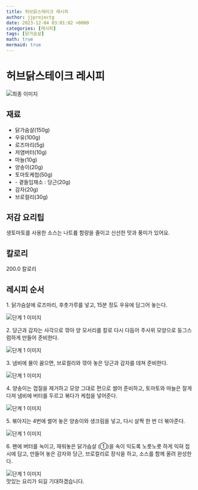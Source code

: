 ```yaml
---
title: 허브닭스테이크 레시피
author: jjprojectg
date: 2023-12-04 03:01:02 +0000
categories: [레시피]
tags: [닭가슴살]
math: true
mermaid: true
---
```

<meta name="og:type" content="website"/>
<meta charset="UTF-8"/>
<div class="header">
  <h1>허브닭스테이크 레시피</h1>
</div>

<div class="container my-4">
  <div class="row">
    <div class="col-12 col-md-6">
      <div class="recipe-image">
        <img src="http://www.foodsafetykorea.go.kr/uploadimg/cook/10_00525_2.png" class="step-image" alt="최종 이미지"/>
      </div>
    </div>
    <div class="col-12 col-md-6">
      <div class="ingredients">
        <h2>재료</h2>
        <ul class="card">
          <li> 닭가슴살(150g) </li>
          <li>  우유(100g) </li>
          <li>  로즈마리(5g) </li>
          <li> 저염버터(10g) </li>
          <li>  마늘(10g) </li>
          <li> 양송이(20g) </li>
          <li>  토마토케첩(50g) </li>
          <li> - 곁들임채소 : 당근(20g) </li>
          <li>  감자(20g) </li>
          <li>  브로컬리(30g) </li>
</ul>
      </div>
    </div>
    <div class="col-12 col-md-6">
      <div class="ingredients">
        <h2>저감 요리팁</h2>
        <div class="card"> 
          <p>
            생토마토를 사용한 소스는 나트륨 함량을 줄이고 신선한 맛과 풍미가 있어요.
          </p>
        </div>
      </div>
      <div class="ingredients">
        <h2>칼로리</h2>
        <div class="card"> 
          <p>
            200.0 칼로리
          </p>
        </div>
      </div>
    </div>
  </div>

  <h2 class="my-4">레시피 순서</h2>
  <div class="card recipe-card">
    <div class="card-body recipe-step">
      <p class="card-text step-description">1. 닭가슴살에 로즈마리, 후춧가루를
넣고, 15분 정도 우유에 담그어 놓는다.</p>
      <img src="http://www.foodsafetykorea.go.kr/uploadimg/cook/20_00525_1.png" alt="단계 1 이미지" class="step-image"/>
    </div>
  </div>
  <div class="card recipe-card">
    <div class="card-body recipe-step">
      <p class="card-text step-description">2. 당근과 감자는 사각으로 깎아 양 모서리를
칼로 다시 다듬어 주사위 모양으로
둥그스럼하게 만들어 준비한다.</p>
      <img src="http://www.foodsafetykorea.go.kr/uploadimg/cook/20_00525_2.png" alt="단계 1 이미지" class="step-image"/>
    </div>
  </div>
  <div class="card recipe-card">
    <div class="card-body recipe-step">
      <p class="card-text step-description">3. 냄비에 물이 끓으면, 브로컬리와 깎아
놓은 당근과 감자를 데쳐 준비한다.</p>
      <img src="http://www.foodsafetykorea.go.kr/uploadimg/cook/20_00525_3.png" alt="단계 1 이미지" class="step-image"/>
    </div>
  </div>
  <div class="card recipe-card">
    <div class="card-body recipe-step">
      <p class="card-text step-description">4. 양송이는 껍질을 제거하고 모양 그대로
편으로 썰어 준비하고, 토마토와 마늘은
잘게 다져 냄비에 버터를 두르고 볶다가
케첩을 넣어준다.</p>
      <img src="http://www.foodsafetykorea.go.kr/uploadimg/cook/20_00525_4.png" alt="단계 1 이미지" class="step-image"/>
    </div>
  </div>
  <div class="card recipe-card">
    <div class="card-body recipe-step">
      <p class="card-text step-description">5. 볶아지는 4번에 썰어 놓은 양송이와
생크림을 넣고, 다시 살짝 한 번 더
볶아준다.</p>
      <img src="http://www.foodsafetykorea.go.kr/uploadimg/cook/20_00525_5.png" alt="단계 1 이미지" class="step-image"/>
    </div>
  </div>
  <div class="card recipe-card">
    <div class="card-body recipe-step">
      <p class="card-text step-description">6. 팬에 버터를 녹이고, 재워놓은 닭가슴살
(①)을 속이 익도록 노릇노릇 하게 익혀
접시에 담고, 만들어 놓은 감자와 당근,
브로컬리로 장식을 하고, 소스를 함께
올려 완성한다.</p>
      <img src="http://www.foodsafetykorea.go.kr/uploadimg/cook/20_00525_6.png" alt="단계 1 이미지" class="step-image"/>
    </div>
  </div>

</div>
맛있는 요리가 되길 기대하겠습니다.
